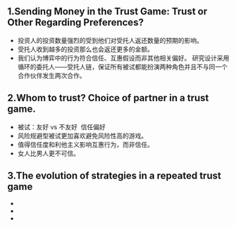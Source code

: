 ## 1.Sending Money in the Trust Game: Trust or Other Regarding Preferences?
- 投资人的投资数量强烈的受到他们对受托人返还数量的预期的影响。
- 受托人收到越多的投资那么也会返还更多的金额。
- 我们认为博弈中的行为符合信任、互惠假设而非其他相关偏好。
研究设计采用循环的委托人——受托人链，保证所有被试都能扮演两种角色并且不与同一个合作伙伴发生两次合作。
## 2.Whom to trust? Choice of partner in a trust game.
- 被试：友好 vs 不友好  信任偏好
- 风险规避型被试更加喜欢避免风险性高的游戏。
- 值得信任度和利他主义影响互惠行为，而非信任。
- 女人比男人更不可信。
## 3.The evolution of strategies in a repeated trust game
-
-
-


